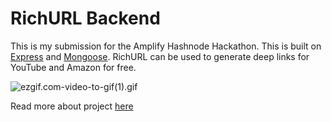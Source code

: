 # RichURL Backend

This is my submission for the Amplify Hashnode Hackathon.
This is built on [Express](https://expressjs.com/) and [Mongoose](https://mongoosejs.com/).
RichURL can be used to generate deep links for YouTube and Amazon for free.

![ezgif.com-video-to-gif(1).gif](https://cdn.hashnode.com/res/hashnode/image/upload/v1614234210359/9ACtJGsmm.gif)

Read more about project [here](https://blog.hrithwik.me/i-created-a-deep-linking-tech-for-youtube-influencers-and-marketeers)
